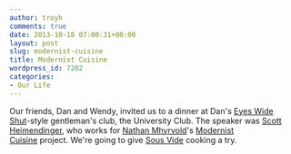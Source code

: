 ```yaml
---
author: troyh
comments: true
date: 2013-10-18 07:00:31+00:00
layout: post
slug: modernist-cuisine
title: Modernist Cuisine
wordpress_id: 7202
categories:
- Our Life
---
```


Our friends, Dan and Wendy, invited us to a dinner at Dan's [Eyes Wide Shut](http://www.imdb.com/title/tt0120663/)-style gentleman's club, the University Club. The speaker was [Scott Heimendinger](http://www.google.com/url?sa=t&rct=j&q=&esrc=s&source=web&cd=8&ved=0CE4QFjAH&url=http%3A%2F%2Fwww.forbes.com%2Fpictures%2Fekeg45jjd%2Fscott-heimendinger-29%2F&ei=2ZNhUtT_GIKsjALsgoGIBg&usg=AFQjCNEUClbuCteYm1gekOwES7CYmagQ8g&sig2=NgYwp0VnmkuaRAAorMDRDg&bvm=bv.54934254,d.cGE), who works for [Nathan Mhyrvold](http://en.wikipedia.org/wiki/Nathan_Myhrvold)'s [Modernist Cuisine](http://modernistcuisine.com) project. We're going to give [Sous Vide](http://en.wikipedia.org/wiki/Sous-vide) cooking a try.
